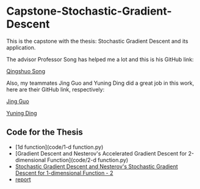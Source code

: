 # Capstone-Stochastic-Gradient-Descent

This is the capstone with the thesis: Stochastic Gradient Descent and its application. 

The advisor Professor Song has helped me a lot and this is his GitHub link:

[Qingshuo Song](https://github.com/songqsh)

Also, my teammates Jing Guo and Yuning Ding did a great job in this work, here are their GitHub link, respectively:

[Jing Guo](https://github.com/G750cloud)

[Yuning Ding](https://github.com/Bertha-ding/independent-study)

## Code for the Thesis
- [1d function](code/1-d function.py)
- [Gradient Descent and Nesterov's Accelerated Gradient Descent for 2-dimensional Function](code/2-d function.py)
- [Stochastic Gradient Descent and Nesterov's Stochastic Gradient Descent for 1-dimensional Function - 2](code/1-d_func_with_SGD-2.py)
- [report](Stochastic_Gradient_Descent.pdf)
